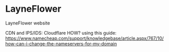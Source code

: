 # LayneFlower
LayneFlower website

CDN and IPS/IDS:
Cloudflare
HOW?
using this guide:
https://www.namecheap.com/support/knowledgebase/article.aspx/767/10/how-can-i-change-the-nameservers-for-my-domain
